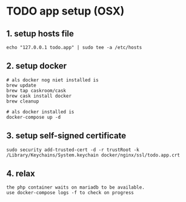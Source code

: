 # TODO app setup (OSX)
## 1. setup hosts file
```
echo "127.0.0.1 todo.app" | sudo tee -a /etc/hosts
```
## 2. setup docker
```
# als docker nog niet installed is
brew update
brew tap caskroom/cask
brew cask install docker
brew cleanup 

# als docker installed is
docker-compose up -d
```
## 3. setup self-signed certificate
```
sudo security add-trusted-cert -d -r trustRoot -k /Library/Keychains/System.keychain docker/nginx/ssl/todo.app.crt
```
## 4. relax
```
the php container waits on mariadb to be available.
use docker-compose logs -f to check on progress
```
